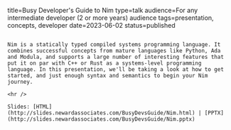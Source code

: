 title=Busy Developer's Guide to Nim
type=talk
audience=For any intermediate developer (2 or more years) audience
tags=presentation, concepts, developer
date=2023-06-02
status=published
~~~~~~

Nim is a statically typed compiled systems programming language. It combines successful concepts from mature languages like Python, Ada and Modula, and supports a large number of interesting features that put it on par with C++ or Rust as a systems-level programming language. In this presentation, we'll be taking a look at how to get started, and just enough syntax and semantics to begin your Nim journey.
    
<hr />

Slides: [HTML](http://slides.newardassociates.com/BusyDevsGuide/Nim.html) | [PPTX](http://slides.newardassociates.com/BusyDevsGuide/Nim.pptx)
